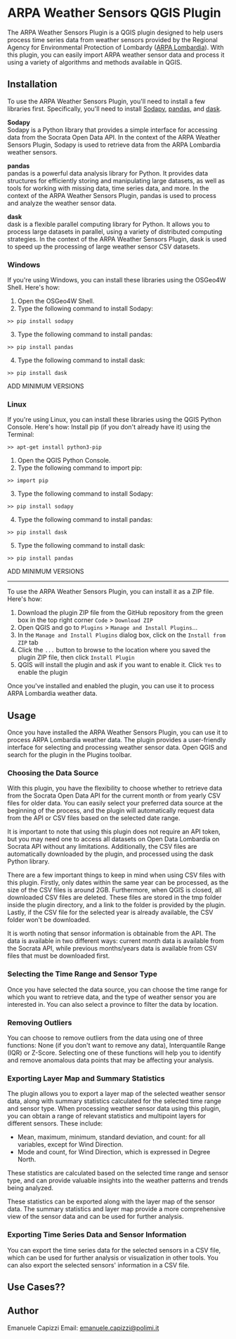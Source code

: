 # ARPA Weather Sensors QGIS Plugin

The ARPA Weather Sensors Plugin is a QGIS plugin designed to help users process time series data from weather sensors provided by the Regional Agency for Environmental Protection of Lombardy ([ARPA Lombardia](https://www.arpalombardia.it/Pages/Meteorologia/Osservazioni-e-Dati/Dati-in-tempo-reale.aspx)). With this plugin, you can easily import ARPA weather sensor data and process it using a variety of algorithms and methods available in QGIS.

## Installation
To use the ARPA Weather Sensors Plugin, you'll need to install a few libraries first. Specifically, you'll need to install [Sodapy](https://github.com/xmunoz/sodapy), [pandas](https://pandas.pydata.org/docs/index.html), and [dask](https://www.dask.org/).

<b>Sodapy</b><br>
Sodapy is a Python library that provides a simple interface for accessing data from the Socrata Open Data API. In the context of the ARPA Weather Sensors Plugin, Sodapy is used to retrieve data from the ARPA Lombardia weather sensors.

<b>pandas</b><br>
pandas is a powerful data analysis library for Python. It provides data structures for efficiently storing and manipulating large datasets, as well as tools for working with missing data, time series data, and more. In the context of the ARPA Weather Sensors Plugin, pandas is used to process and analyze the weather sensor data.

<b>dask</b><br>
dask is a flexible parallel computing library for Python. It allows you to process large datasets in parallel, using a variety of distributed computing strategies. In the context of the ARPA Weather Sensors Plugin, dask is used to speed up the processing of large weather sensor CSV datasets.

### Windows
If you're using Windows, you can install these libraries using the OSGeo4W Shell. Here's how:

1. Open the OSGeo4W Shell.
2. Type the following command to install Sodapy:
```
>> pip install sodapy
```
3. Type the following command to install pandas:
```
>> pip install pandas
```
4. Type the following command to install dask:
```
>> pip install dask
```

ADD MINIMUM VERSIONS

### Linux
If you're using Linux, you can install these libraries using the QGIS Python Console. Here's how:
Install pip (if you don't already have it) using the Terminal:
```
>> apt-get install python3-pip
```
1. Open the QGIS Python Console.
2. Type the following command to import pip:
```
>> import pip 
```
3. Type the following command to install Sodapy:
```
>> pip install sodapy
```
4. Type the following command to install pandas:
```
>> pip install dask
```
5. Type the following command to install dask:
```
>> pip install pandas
```
ADD MINIMUM VERSIONS

---

To use the ARPA Weather Sensors Plugin, you can install it as a ZIP file. Here's how:

1. Download the plugin ZIP file from the GitHub repository from the green box in the top right corner `Code` > `Download ZIP`
2. Open QGIS and go to `Plugins` > `Manage and Install Plugins`...
3. In the `Manage and Install Plugins` dialog box, click on the `Install from ZIP` tab
4. Click the `...` button to browse to the location where you saved the plugin ZIP file, then click `Install Plugin`
5. QGIS will install the plugin and ask if you want to enable it. Click `Yes` to enable the plugin

Once you've installed and enabled the plugin, you can use it to process ARPA Lombardia weather data.

## Usage
Once you have installed the ARPA Weather Sensors Plugin, you can use it to process ARPA Lombardia weather data. The plugin provides a user-friendly interface for selecting and processing weather sensor data.
Open QGIS and search for the plugin in the Plugins toolbar.

### Choosing the Data Source
With this plugin, you have the flexibility to choose whether to retrieve data from the Socrata Open Data API for the current month or from yearly CSV files for older data. You can easily select your preferred data source at the beginning of the process, and the plugin will automatically request data from the API or CSV files based on the selected date range.

It is important to note that using this plugin does not require an API token, but you may need one to access all datasets on Open Data Lombardia on Socrata API without any limitations. Additionally, the CSV files are automatically downloaded by the plugin, and processed using the dask Python library.

There are a few important things to keep in mind when using CSV files with this plugin. Firstly, only dates within the same year can be processed, as the size of the CSV files is around 2GB. Furthermore, when QGIS is closed, all downloaded CSV files are deleted. These files are stored in the tmp folder inside the plugin directory, and a link to the folder is provided by the plugin. Lastly, if the CSV file for the selected year is already available, the CSV folder won't be downloaded.

It is worth noting that sensor information is obtainable from the API. The data is available in two different ways: current month data is available from the Socrata API, while previous months/years data is available from CSV files that must be downloaded first.

### Selecting the Time Range and Sensor Type
Once you have selected the data source, you can choose the time range for which you want to retrieve data, and the type of weather sensor you are interested in. You can also select a province to filter the data by location.

### Removing Outliers
You can choose to remove outliers from the data using one of three functions: None (if you don't want to remove any data), Interquantile Range (IQR) or Z-Score. Selecting one of these functions will help you to identify and remove anomalous data points that may be affecting your analysis.

### Exporting Layer Map and Summary Statistics
The plugin allows you to export a layer map of the selected weather sensor data, along with summary statistics calculated for the selected time range and sensor type.
When processing weather sensor data using this plugin, you can obtain a range of relevant statistics and multipoint layers for different sensors. These include:

- Mean, maximum, minimum, standard deviation, and count: for all variables, except for Wind Direction.
- Mode and count, for Wind Direction, which is expressed in Degree North.
  
These statistics are calculated based on the selected time range and sensor type, and can provide valuable insights into the weather patterns and trends being analyzed.

These statistics can be exported along with the layer map of the sensor data. The summary statistics and layer map provide a more comprehensive view of the sensor data and can be used for further analysis.

### Exporting Time Series Data and Sensor Information
You can export the time series data for the selected sensors in a CSV file, which can be used for further analysis or visualization in other tools. You can also export the selected sensors' information in a CSV file.

## Use Cases??

## Author

Emanuele Capizzi
Email: emanuele.capizzi@polimi.it